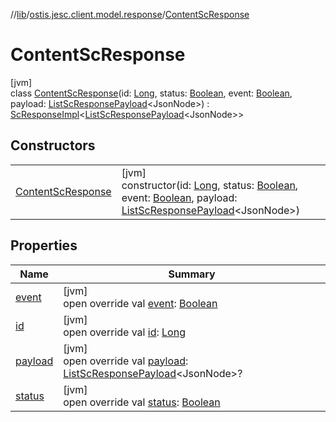 //[lib](../../../index.md)/[ostis.jesc.client.model.response](../index.md)/[ContentScResponse](index.md)

# ContentScResponse

[jvm]\
class [ContentScResponse](index.md)(id: [Long](https://kotlinlang.org/api/latest/jvm/stdlib/kotlin/-long/index.html), status: [Boolean](https://kotlinlang.org/api/latest/jvm/stdlib/kotlin/-boolean/index.html), event: [Boolean](https://kotlinlang.org/api/latest/jvm/stdlib/kotlin/-boolean/index.html), payload: [ListScResponsePayload](../../ostis.jesc.client.model.response.payload/-list-sc-response-payload/index.md)&lt;JsonNode&gt;) : [ScResponseImpl](../-sc-response-impl/index.md)&lt;[ListScResponsePayload](../../ostis.jesc.client.model.response.payload/-list-sc-response-payload/index.md)&lt;JsonNode&gt;&gt;

## Constructors

| | |
|---|---|
| [ContentScResponse](-content-sc-response.md) | [jvm]<br>constructor(id: [Long](https://kotlinlang.org/api/latest/jvm/stdlib/kotlin/-long/index.html), status: [Boolean](https://kotlinlang.org/api/latest/jvm/stdlib/kotlin/-boolean/index.html), event: [Boolean](https://kotlinlang.org/api/latest/jvm/stdlib/kotlin/-boolean/index.html), payload: [ListScResponsePayload](../../ostis.jesc.client.model.response.payload/-list-sc-response-payload/index.md)&lt;JsonNode&gt;) |

## Properties

| Name | Summary |
|---|---|
| [event](../-sc-response-impl/event.md) | [jvm]<br>open override val [event](../-sc-response-impl/event.md): [Boolean](https://kotlinlang.org/api/latest/jvm/stdlib/kotlin/-boolean/index.html) |
| [id](../-sc-response-impl/id.md) | [jvm]<br>open override val [id](../-sc-response-impl/id.md): [Long](https://kotlinlang.org/api/latest/jvm/stdlib/kotlin/-long/index.html) |
| [payload](../-sc-response-impl/payload.md) | [jvm]<br>open override val [payload](../-sc-response-impl/payload.md): [ListScResponsePayload](../../ostis.jesc.client.model.response.payload/-list-sc-response-payload/index.md)&lt;JsonNode&gt;? |
| [status](../-sc-response-impl/status.md) | [jvm]<br>open override val [status](../-sc-response-impl/status.md): [Boolean](https://kotlinlang.org/api/latest/jvm/stdlib/kotlin/-boolean/index.html) |
